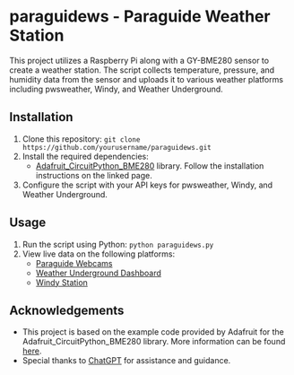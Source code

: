 # paraguidews - Paraguide Weather Station

This project utilizes a Raspberry Pi along with a GY-BME280 sensor to create a weather station. The script collects temperature, pressure, and humidity data from the sensor and uploads it to various weather platforms including pwsweather, Windy, and Weather Underground.

## Installation

1. Clone this repository: `git clone https://github.com/yourusername/paraguidews.git`
2. Install the required dependencies:
   - [Adafruit_CircuitPython_BME280](https://github.com/adafruit/Adafruit_CircuitPython_BME280) library. Follow the installation instructions on the linked page.
3. Configure the script with your API keys for pwsweather, Windy, and Weather Underground.

## Usage

1. Run the script using Python: `python paraguidews.py`
2. View live data on the following platforms:
   - [Paraguide Webcams](https://paraguide.in/webcams/)
   - [Weather Underground Dashboard](https://www.wunderground.com/dashboard/pws/IBAIJN1)
   - [Windy Station](https://www.windy.com/station/pws-f0d0c46a?31.012,76.708,8)

## Acknowledgements

- This project is based on the example code provided by Adafruit for the Adafruit_CircuitPython_BME280 library. More information can be found [here](https://github.com/adafruit/Adafruit_CircuitPython_BME280).
- Special thanks to [ChatGPT](https://openai.com/) for assistance and guidance.



